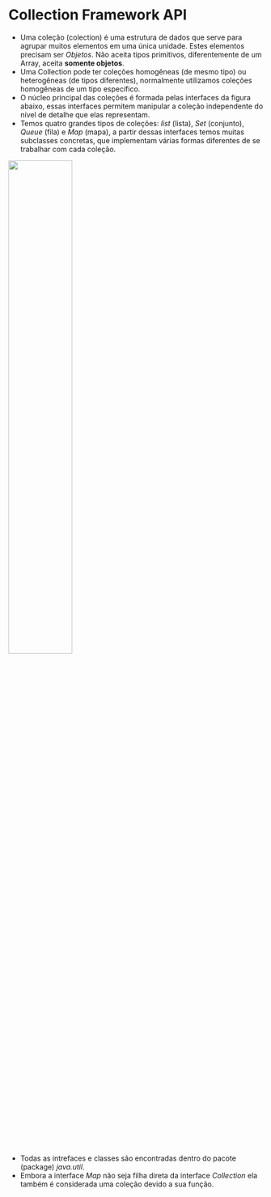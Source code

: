 # Collection Framework API
- Uma coleção (colection) é uma estrutura de dados que serve para agrupar muitos elementos em uma única unidade. Estes elementos precisam ser *Objetos*.
  Não aceita tipos primitivos, diferentemente de um Array, aceita **somente objetos**.
- Uma Collection pode ter coleções homogêneas (de mesmo tipo) ou heterogêneas (de tipos diferentes), normalmente utilizamos coleções homogêneas de um tipo específico.
- O núcleo principal das coleções é formada pelas interfaces da figura abaixo, essas interfaces permitem manipular a coleção independente do nível de detalhe que elas representam.
- Temos quatro grandes tipos de coleções: *list* (lista), *Set* (conjunto), *Queue* (fila) e *Map* (mapa), a partir dessas interfaces temos muitas subclasses concretas, que implementam várias formas diferentes de se trabalhar com cada coleção.

<img src="https://encrypted-tbn0.gstatic.com/images?q=tbn:ANd9GcRNqeT8gU0UkWoY0gDLICNq-2cdfIToCzdaRo-pio3Q&s" width=50% align="center"/>

- Todas as intrefaces e classes são encontradas dentro do pacote (package) *java.util*.
- Embora a interface *Map* não seja filha direta da interface *Collection* ela também é considerada uma coleção devido a sua função.